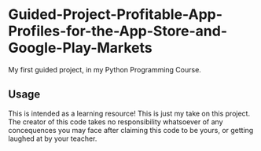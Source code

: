 # Guided-Project-Profitable-App-Profiles-for-the-App-Store-and-Google-Play-Markets
My first guided project, in my Python Programming Course.

## Usage
This is intended as a learning resource! This is just my take on this project. The creator of this code takes no responsibility whatsoever of any concequences you may face after claiming this code to be yours, or getting laughed at by your teacher. 

